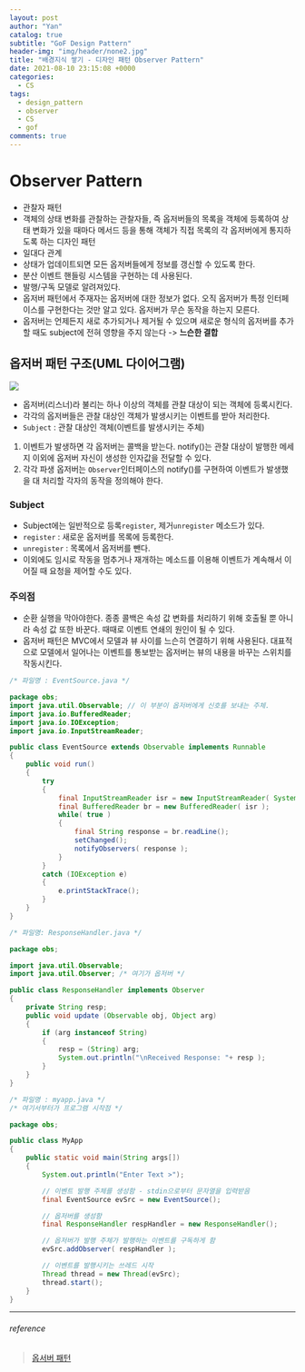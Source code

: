 ```yaml
---
layout: post
author: "Yan"
catalog: true
subtitle: "GoF Design Pattern"
header-img: "img/header/none2.jpg"
title: "배경지식 쌓기 - 디자인 패턴 Observer Pattern"
date: 2021-08-10 23:15:08 +0000
categories:
  - CS
tags:
  - design_pattern
  - observer
  - CS
  - gof
comments: true
---
```


# Observer Pattern

- 관찰자 패턴
- 객체의 상태 변화를 관찰하는 관찰자들, 즉 옵저버들의 목록을 객체에 등록하여 상태 변화가 있을 때마다 메서드 등을 통해 객체가 직접 목록의 각 옵저버에게 통지하도록 하는 디자인 패턴
- 일대다 관계
- 상태가 업데이트되면 모든 옵저버들에게 정보를 갱신할 수 있도록 한다.
- 분산 이벤트 핸들링 시스템을 구현하는 데 사용된다.
- 발행/구독 모델로 알려져있다.
- 옵저버 패턴에서 주재자는 옵저버에 대한 정보가 없다. 오직 옵저버가 특정 인터페이스를 구현한다는 것만 알고 있다. 옵저버가 무슨 동작을 하는지 모른다.
- 옵저버는 언제든지 새로 추가되거나 제거될 수 있으며 새로운 형식의 옵저버를 추가할 때도 subject에 전혀 영향을 주지 않는다 -> **느슨한 결합**

## 옵저버 패턴 구조(UML 다이어그램)

![](https://upload.wikimedia.org/wikipedia/commons/thumb/8/8d/Observer.svg/854px-Observer.svg.png)

- 옵저버(리스너)라 불리는 하나 이상의 객체를 관찰 대상이 되는 객체에 등록시킨다.
- 각각의 옵저버들은 관찰 대상인 객체가 발생시키는 이벤트를 받아 처리한다.
- `Subject` : 관찰 대상인 객체(이벤트를 발생시키는 주체)

1. 이벤트가 발생하면 각 옵저버는 콜백을 받는다. notify()는 관찰 대상이 발행한 메세지 이외에 옵저버 자신이 생성한 인자값을 전달할 수 있다.
2. 각각 파생 옵저버는 `Observer`인터페이스의 notify()를 구현하여 이벤트가 발생했을 대 처리할 각자의 동작을 정의해야 한다.

### Subject

- Subject에는 일반적으로 등록`register`, 제거`unregister` 메소드가 있다.
- `register` : 새로운 옵저버를 목록에 등록한다.
- `unregister` : 목록에서 옵저버를 뺀다.
- 이외에도 임시로 작동을 멈추거나 재개하는 메소드를 이용해 이벤트가 계속해서 이어질 때 요청을 제어할 수도 있다.

### 주의점

- 순환 실행을 막아야한다. 종종 콜백은 속성 값 변화를 처리하기 위해 호출될 뿐 아니라 속성 값 또한 바꾼다. 때때로 이벤트 연쇄의 원인이 될 수 있다.
- 옵저버 패턴은 MVC에서 모델과 뷰 사이를 느슨히 연결하기 위해 사용된다. 대표적으로 모델에서 일어나는 이벤트를 통보받는 옵저버는 뷰의 내용을 바꾸는 스위치를 작동시킨다.

```java
/* 파일명 : EventSource.java */

package obs;
import java.util.Observable; // 이 부분이 옵저버에게 신호를 보내는 주체.
import java.io.BufferedReader;
import java.io.IOException;
import java.io.InputStreamReader;

public class EventSource extends Observable implements Runnable
{
    public void run()
    {
        try
        {
            final InputStreamReader isr = new InputStreamReader( System.in );
            final BufferedReader br = new BufferedReader( isr );
            while( true )
            {
                final String response = br.readLine();
                setChanged();
                notifyObservers( response );
            }
        }
        catch (IOException e)
        {
            e.printStackTrace();
        }
    }
}
```

```java
/* 파일명: ResponseHandler.java */

package obs;

import java.util.Observable;
import java.util.Observer; /* 여기가 옵저버 */

public class ResponseHandler implements Observer
{
    private String resp;
    public void update (Observable obj, Object arg)
    {
        if (arg instanceof String)
        {
            resp = (String) arg;
            System.out.println("\nReceived Response: "+ resp );
        }
    }
}
```

```java
/* 파일명 : myapp.java */
/* 여기서부터가 프로그램 시작점 */

package obs;

public class MyApp
{
    public static void main(String args[])
    {
        System.out.println("Enter Text >");

        // 이벤트 발행 주체를 생성함 - stdin으로부터 문자열을 입력받음
        final EventSource evSrc = new EventSource();

        // 옵저버를 생성함
        final ResponseHandler respHandler = new ResponseHandler();

        // 옵저버가 발행 주체가 발행하는 이벤트를 구독하게 함
        evSrc.addObserver( respHandler );

        // 이벤트를 발행시키는 쓰레드 시작
        Thread thread = new Thread(evSrc);
        thread.start();
    }
}
```

---

###### reference

> [옵서버 패턴](https://ko.wikipedia.org/wiki/%EC%98%B5%EC%84%9C%EB%B2%84_%ED%8C%A8%ED%84%B4)
